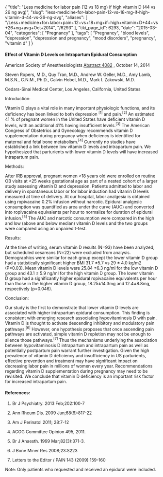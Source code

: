 {
    "title": "Less medicine for labor pain (12 vs 18 mg) if high vitamin D (44 vs 26 ng avg)",
    "slug": "less-medicine-for-labor-pain-12-vs-18-mg-if-high-vitamin-d-44-vs-26-ng-avg",
    "aliases": [
        "/Less+medicine+for+labor+pain+12+vs+18+mg+if+high+vitamin+D+44+vs+26+ng+avg+Oct+2014",
        "/6293"
    ],
    "tiki_page_id": 6293,
    "date": "2015-03-04",
    "categories": [
        "Pregnancy"
    ],
    "tags": [
        "Pregnancy",
        "blood levels",
        "depression",
        "depression and pregnancy",
        "mood disorders",
        "pregnancy",
        "vitamin d"
    ]
}


#### Effect of Vitamin D Levels on Intrapartum Epidural Consumption

American Society of Anesthesiologists [Abstract 4082](http://www.asaabstracts.com/strands/asaabstracts/abstract.htm;jsessionid=CD8E199041C2B1133AD5601DE5C407C3?year=2014&index=13&absnum=3923%20) , October 14, 2014 

Steven Ropers, M.D., Quy Tran, M.D., Andrew W. Geller, M.D., Amy Lamb, M.S.N., C.N.M., Ph.D., Calvin Hobel, M.D., Mark I. Zakowski, M.D.

Cedars-Sinai Medical Center, Los Angeles, California, United States

Introduction:

Vitamin D plays a vital role in many important physiologic functions, and its deficiency has been linked to both depression <sup>[1]</sup> and pain.<sup>[2]</sup> An estimated 41 % of pregnant women in the United States have deficient vitamin D levels, with an additional 41% having insufficient levels.<sup>[3]</sup> The American Congress of Obstetrics and Gynecology recommends vitamin D supplementation during pregnancy when deficiency is identified for maternal and fetal bone metabolism.<sup>[4]</sup> Currently no studies have established a link between low vitamin D levels and intrapartum pain. We hypothesized that parturients with lower vitamin D levels will have increased intrapartum pain.

Methods:

After IRB approval, pregnant women >18 years old were enrolled on routine OB visits at <25 weeks gestational age as part of a nested cohort of a larger study assessing vitamin D and depression. Patients admitted to labor and delivery in spontaneous labor or for labor induction had vitamin D levels measured at time of delivery. At our hospital, labor analgesia is obtained using ropivacaine 0.2% infusion without narcotic. Epidural analgesic consumption was quantified as area under the curve (AUC) and converted into ropivacaine equivalents per hour to normalize for duration of epidural infusion.<sup>[5]</sup> The AUC and narcotic consumption were compared in the high and low (above and below median) vitamin D levels and the two groups were compared using an unpaired t-test.

Results:

At the time of writing, serum vitamin D results (N=93) have been analyzed, but scheduled cesareans (N=22) were excluded from analysis. Demographics were similar for each group except the lower vitamin D group had a statistically significant higher BMI 31.7 ±5.7 vs 29 ± 4.0 kg/m2 (P=0.03). Mean vitamin D levels were 25.84 ±6.3 ng/ml for the low vitamin D group and 43.1 ± 5.9 ng/ml for the high vitamin D group. The lower vitamin D group had a significantly higher epidural ropivacaine equivalents per hour than those in the higher vitamin D group, 18.25±14.3mg and 12.4±8.8mg, respectively (p=0.046).

Conclusion:

Our study is the first to demonstrate that lower vitamin D levels are associated with higher intrapartum epidural consumption. This finding is consistent with emerging research associating hypovitaminosis D with pain. Vitamin D is thought to activate descending inhibitory and modulatory pain pathways.<sup>[6]</sup> However, one hypothesis proposes that once ascending pain pathways are activated, simple vitamin D repletion may not be enough to silence those pathways.<sup>[7]</sup> Thus the mechanisms underlying the association between hypovitaminosis D intrapartum and intrapartum pain as well as potentially postpartum pain warrant further investigation. Given the high prevalence of vitamin D deficiency and insufficiency in US parturients, effective prevention and treatment may have significant impact on decreasing labor pain in millions of women every year. Recommendations regarding vitamin D supplementation during pregnancy may need to be revisited. We conclude that vitamin D deficiency is an important risk factor for increased intrapartum pain.

#### References:

1) Br J Psychiatry. 2013 Feb;202:100-7

2) Ann Rheum Dis. 2009 Jun;68(6):817-22

3) Am J Perinatol 2011; 28:7-12

4) ACOG Committee Opinion 495, 2011.

5) Br J Anaesth. 1999 Mar;82(3):371-3.

6) J Bone Miner Res 2008;23:S223

7) Letters to the Editor / PAIN 143 (2009) 159-160

Note: Only patients who requested and received an epidural were included.